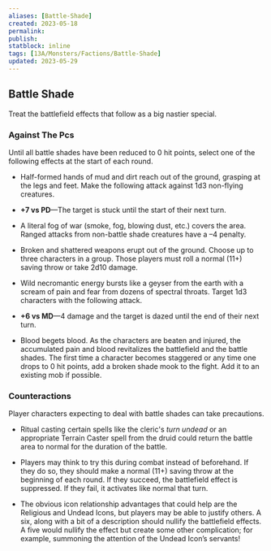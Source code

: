```yaml
---
aliases: [Battle-Shade]
created: 2023-05-18
permalink: 
publish: 
statblock: inline
tags: [13A/Monsters/Factions/Battle-Shade]
updated: 2023-05-29
---
```


## Battle Shade

Treat the battlefield effects that follow as a big nastier special.

### Against The Pcs

Until all battle shades have been reduced to 0 hit points, select one of the following effects at the start of each round.

-   Half-formed hands of mud and dirt reach out of the ground, grasping at the legs and feet. Make the following attack against 1d3 non-flying creatures.

-   **+7 vs PD**—The target is stuck until the start of their next turn.

-   A literal fog of war (smoke, fog, blowing dust, etc.) covers the area. Ranged attacks from non-battle shade creatures have a –4 penalty.
-   Broken and shattered weapons erupt out of the ground. Choose up to three characters in a group. Those players must roll a normal (11+) saving throw or take 2d10 damage.
-   Wild necromantic energy bursts like a geyser from the earth with a scream of pain and fear from dozens of spectral throats. Target 1d3 characters with the following attack.

-   **+6 vs MD**—4 damage and the target is dazed until the end of their next turn.

-   Blood begets blood. As the characters are beaten and injured, the accumulated pain and blood revitalizes the battlefield and the battle shades. The first time a character becomes staggered or any time one drops to 0 hit points, add a broken shade mook to the fight. Add it to an existing mob if possible.

### Counteractions

Player characters expecting to deal with battle shades can take precautions.

-   Ritual casting certain spells like the cleric's *turn undead* or an appropriate Terrain Caster spell from the druid could return the battle area to normal for the duration of the battle.

-   Players may think to try this during combat instead of beforehand. If they do so, they should make a normal (11+) saving throw at the beginning of each round. If they succeed, the battlefield effect is suppressed. If they fail, it activates like normal that turn.

-   The obvious icon relationship advantages that could help are the Religious and Undead Icons, but players may be able to justify others. A six, along with a bit of a description should nullify the battlefield effects. A five would nullify the effect but create some other complication; for example, summoning the attention of the Undead Icon’s servants!